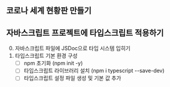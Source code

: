 ## 코로나 세계 현황판 만들기

## 자바스크립트 프로젝트에 타입스크립트 적용하기

0. 자바스크립트 파일에 JSDoc으로 타입 시스템 입히기
1. 타입스크립트 기본 환경 구성
    - [ ] npm 초기화 (npm init -y)
    - [ ] 타입스크립트 라이브러리 설치 (npm i typescript --save-dev)
    - [ ] 타입스크립트 설정 파일 생성 및 기본 값 추가
